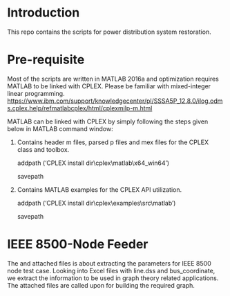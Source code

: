 # Introduction
This repo contains the scripts for power distribution system restoration. 

# Pre-requisite
Most of the scripts are written in MATLAB 2016a and optimization requires MATLAB to be linked with CPLEX. Please be familiar with mixed-integer linear programming. https://www.ibm.com/support/knowledgecenter/pl/SSSA5P_12.8.0/ilog.odms.cplex.help/refmatlabcplex/html/cplexmilp-m.html

MATLAB can be linked with CPLEX by simply following the steps given below in MATLAB command window:
1. Contains header m files, parsed p files and mex files for the CPLEX class and toolbox. 

    addpath (‘CPLEX install dir\cplex\matlab\x64_win64’)
    
    savepath
    
    
    
2. Contains MATLAB examples for the CPLEX API utilization.

    addpath (‘CPLEX install dir\cplex\examples\src\matlab’)
    
    savepath
    
# IEEE 8500-Node Feeder

The and attached files is about extracting the parameters for IEEE 8500 node test case. Looking into Excel files with line.dss and bus_coordinate, we extract the information to be used in graph theory related applications. The attached files are called upon for building the required graph.


